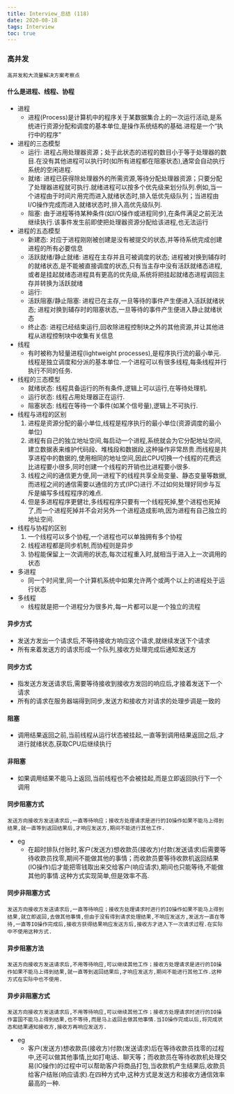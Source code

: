 ```yaml
---
title: Interview_总结 (118)
date: 2020-08-18
tags: Interview
toc: true
---
```


### 高并发
    高并发和大流量解决方案考察点

<!-- more -->

#### 什么是进程、线程、协程
- 进程
    * 进程(Process)是计算机中的程序关于某数据集合上的一次运行活动,是系统进行资源分配和调度的基本单位,是操作系统结构的基础.进程是一个“执行中的程序”
- 进程的三态模型
    * 运行: 进程占用处理器资源；处于此状态的进程的数目小于等于处理器的数目.在没有其他进程可以执行时(如所有进程都在阻塞状态),通常会自动执行系统的空闲进程.
    * 就绪: 进程已获得除处理器外的所需资源,等待分配处理器资源；只要分配了处理器进程就可执行.就绪进程可以按多个优先级来划分队列.例如,当一个进程由于时间片用完而进入就绪状态时,排入低优先级队列；当进程由I/O操作完成而进入就绪状态时,排入高优先级队列.
    * 阻塞: 由于进程等待某种条件(如I/O操作或进程同步),在条件满足之前无法继续执行.该事件发生前即使把处理器资源分配给该进程,也无法运行
- 进程的五态模型
    * 新建态: 对应于进程刚刚被创建是没有被提交的状态,并等待系统完成创建进程的所有必要信息
    * 活跃就绪/静止就绪: 进程在主存并且可被调度的状态; 进程被对换到辅存时的就绪状态,是不能被直接调度的状态,只有当主存中没有活跃就绪态进程,或者是挂起就绪态进程具有更高的优先级,系统将把挂起就绪态进程调回主存并转换为活跃就绪
    * 运行: 
    * 活跃阻塞/静止阻塞: 进程已在主存,一旦等待的事件产生便进入活跃就绪状态; 进程对换到辅存时的阻塞状态,一旦等待的事件产生便进入静止就绪状态
    * 终止态: 进程已经结束运行,回收除进程控制块之外的其他资源,并让其他进程从进程控制块中收集有关信息
- 线程
    * 有时被称为轻量进程(lightweight processes),是程序执行流的最小单元.线程是独立调度和分派的基本单位.一个进程可以有很多线程,每条线程并行执行不同的任务.
- 线程的三态模型
    * 就绪状态: 线程具备运行的所有条件,逻辑上可以运行,在等待处理机.
    * 运行状态: 线程占用处理器正在运行.
    * 阻塞状态: 线程在等待一个事件(如某个信号量),逻辑上不可执行.
- 线程与进程的区别
    1. 进程是资源分配的最小单位,线程是程序执行的最小单位(资源调度的最小单位)
    2. 进程有自己的独立地址空间,每启动一个进程,系统就会为它分配地址空间,建立数据表来维护代码段、堆栈段和数据段,这种操作非常昂贵.而线程是共享进程中的数据的,使用相同的地址空间,因此CPU切换一个线程的花费远比进程要小很多,同时创建一个线程的开销也比进程要小很多.
    3. 线程之间的通信更方便,同一进程下的线程共享全局变量、静态变量等数据,而进程之间的通信需要以通信的方式(IPC)进行.不过如何处理好同步与互斥是编写多线程程序的难点.
    4. 但是多进程程序更健壮,多线程程序只要有一个线程死掉,整个进程也死掉了,而一个进程死掉并不会对另外一个进程造成影响,因为进程有自己独立的地址空间.
- 线程与协程的区别
    1. 一个线程可以多个协程,一个进程也可以单独拥有多个协程
    2. 线程进程都是同步机制,而协程则是异步
    3. 协程能保留上一次调用的状态,每次过程重入时,就相当于进入上一次调用的状态
- 多进程
    * 同一个时间里,同一个计算机系统中如果允许两个或两个以上的进程处于运行状态
- 多线程
    * 线程就是把一个进程分为很多片,每一片都可以是一个独立的流程

#### 异步方式
- 发送方发出一个请求后,不等待接收方响应这个请求,就继续发送下个请求
- 所有来着发送方的请求形成一个队列,接收方处理完成后通知发送方

#### 同步方式
- 指发送方发送请求后,需要等待接收到接收方发回的响应后,才接着发送下一个请求
- 所有的请求在服务器端得到同步,发送方和接收方对请求的处理步调是一致的

#### 阻塞
- 调用结果返回之前,当前线程从运行状态被挂起,一直等到调用结果返回之后,才进行就绪状态,获取CPU后继续执行

#### 非阻塞
- 如果调用结果不能马上返回,当前线程也不会被挂起,而是立即返回执行下一个调用

#### 同步阻塞方式
    发送方向接收方发送请求后,一直等待响应；接收方处理请求是进行的IO操作如果不能马上得到结果,就一直等到返回结果后,才响应发送方,期间不能进行其他工作.
- eg
    * 在超时排队付账时,客户(发送方)想收款员(接收方)付款(发送请求)后需要等待收款员找零,期间不能做其他的事情；而收款员要等待收款机返回结果(IO操作)后才能把零钱取出来交给客户(响应请求),期间也只能等待,不能做其他的事情.这种方式实现简单,但是效率不高.

#### 同步非阻塞方式
    发送方向接收方发送请求后,一直等待响应；接收方处理请求时进行的IO操作如果不能马上得到结果,就立即返回,去做其他事情,但由于没有得到请求处理结果,不响应发送方,发送方一直在等待,一直等IO操作完成后,接收方获得结果响应发送方后,接收方才进入下一次请求过程.在实际中不使用这种方式.

#### 异步阻塞方法
    发送方向接收方发送请求后,不用等待响应,可以继续其他工作；接收方处理请求是进行的IO操作如果不能马上得到结果,就一直等到返回结果后,才响应发送方,期间不能进行其他工作.这种方式在实际中也不使用.

#### 异步非阻塞方式
    发送方向接收方发送请求后,不用等待响应,可以继续其他工作；接收方处理请求时进行的IO操作富国不能马上得到结果,也不等待,而是马上返回去做其他事情.当IO操作完成以后,将完成状态和结果通知接收方,接收方再响应发送方.
- eg
    * 客户(发送方)想收款员(接收方)付款(发送请求)后在等待收款员找零的过程中,还可以做其他事情,比如打电话、聊天等；而收款员在等待收款机处理交易(IO操作)的过程中可以帮助客户将商品打包,当收款机产生结果后,收款员给客户结账(响应请求).在四种方式中,这种方式是发送方和接收方通信效率最高的一种.